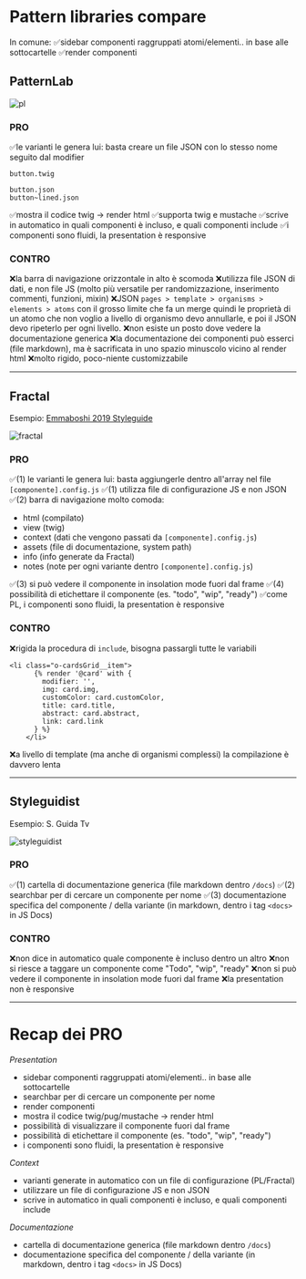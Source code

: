 # Pattern libraries compare

In comune:
✅sidebar componenti raggruppati atomi/elementi.. in base alle sottocartelle
✅render componenti

## PatternLab

![pl](uploads/337148e93bbe005c26889a587554f471/pl.png)

### PRO
✅le varianti le genera lui: basta creare un file JSON  con lo stesso nome seguito dal modifier
```
button.twig

button.json
button~lined.json
```

✅mostra il codice twig -> render html
✅supporta twig e mustache
✅scrive in automatico in quali componenti è incluso, e quali componenti include
✅i componenti sono fluidi, la presentation è responsive

### CONTRO
❌la barra di navigazione orizzontale in alto è scomoda
❌utilizza file JSON di dati, e non file JS (molto più versatile per randomizzazione, inserimento commenti, funzioni, mixin)
❌JSON `pages > template > organisms > elements > atoms` con il grosso limite che fa un merge quindi le proprietà di un atomo che non voglio a livello di organismo devo annullarle, e poi il JSON devo ripeterlo per ogni livello.
❌non esiste un posto dove vedere la documentazione generica
❌la documentazione dei componenti può esserci (file markdown), ma è sacrificata in uno spazio minuscolo vicino al render html
❌molto rigido, poco-niente customizzabile

<hr>

## Fractal
Esempio: [Emmaboshi 2019 Styleguide](http://localhost:3000/components/detail/cards-grid--default)

![fractal](uploads/c6efe0ed11a3e1be8c98677f4bc12744/fractal.png)

### PRO
✅(1) le varianti le genera lui: basta aggiungerle dentro all'array nel file `[componente].config.js`
✅(1) utilizza file di configurazione JS e non JSON
✅(2) barra di navigazione molto comoda:
 - html (compilato)
 - view (twig)
 - context (dati che vengono passati da `[componente].config.js`)
 - assets (file di documentazione, system path)
 - info (info generate da Fractal)
 - notes (note per ogni variante dentro `[componente].config.js`)

✅(3) si può vedere il componente in insolation mode fuori dal frame
✅(4) possibilità di etichettare il componente (es. "todo", "wip", "ready")
✅come PL, i componenti sono fluidi, la presentation è responsive

### CONTRO
❌rigida la procedura di `include`, bisogna passargli tutte le variabili
```
<li class="o-cardsGrid__item">
      {% render '@card' with {
        modifier: '',
        img: card.img,
        customColor: card.customColor,
        title: card.title,
        abstract: card.abstract,
        link: card.link
      } %}
    </li>
```

❌a livello di template (ma anche di organismi complessi) la compilazione è davvero lenta

<hr>

## Styleguidist

Esempio: S. Guida Tv

![styleguidist](uploads/f0933d02e85376d969e0e6a78e5d5302/styleguidist.png)

### PRO
✅(1) cartella di documentazione generica (file markdown dentro `/docs`)
✅(2) searchbar per di cercare un componente per nome
✅(3) documentazione specifica del componente / della variante (in markdown, dentro i tag `<docs>` in JS Docs)

### CONTRO
❌non dice in automatico quale componente è incluso dentro un altro
❌non si riesce a taggare un componente come "Todo", "wip", "ready"
❌non si può vedere il componente in insolation mode fuori dal frame
❌la presentation non è responsive

<hr>

# Recap dei PRO

_Presentation_
- sidebar componenti raggruppati atomi/elementi.. in base alle sottocartelle
- searchbar per di cercare un componente per nome
- render componenti
- mostra il codice twig/pug/mustache -> render html
- possibilità di visualizzare il componente fuori dal frame
- possibilità di etichettare il componente (es. "todo", "wip", "ready")
- i componenti sono fluidi, la presentation è responsive

_Context_
- varianti generate in automatico con un file di configurazione (PL/Fractal)
- utilizzare un file di configurazione JS e non JSON
- scrive in automatico in quali componenti è incluso, e quali componenti include

_Documentazione_
- cartella di documentazione generica (file markdown dentro `/docs`)
- documentazione specifica del componente / della variante (in markdown, dentro i tag `<docs>`  in JS Docs)
